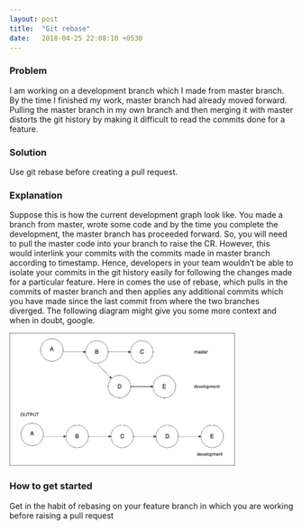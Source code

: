 ```yaml
---
layout: post
title:  "Git rebase"
date:   2018-04-25 22:08:10 +0530
---
```

### Problem
I am working on a development branch which I made from master branch. By the time I finished my work, master branch had already moved forward. Pulling the master branch in my own branch and then merging it with master distorts the git history by making it difficult to read the commits done for a feature.

### Solution
Use git rebase before creating a pull request.

### Explanation
Suppose this is how the current development graph look like.
You made a branch from master, wrote some code and by the time you complete the development, the master branch has proceeded forward. So, you will need to pull the master code into your branch to raise the CR. However, this would interlink your commits with the commits made in master branch according to timestamp. Hence, developers in your team wouldn’t be able to isolate your commits in the git history easily for following the changes made for a particular feature. Here in comes the use of rebase, which pulls in the commits of master branch and then applies any additional commits which you have made since the last commit from where the two branches diverged. The following diagram might give you some more context and when in doubt, google.

<img src="../images/2018-04-25-screenshot1.png" width="400"/>

### How to get started
Get in the habit of rebasing on your feature branch in which you are working before raising a pull request
